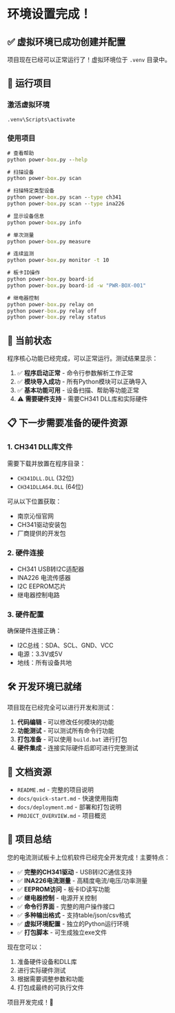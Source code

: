 # 环境设置完成！

## ✅ 虚拟环境已成功创建并配置

项目现在已经可以正常运行了！虚拟环境位于 `.venv` 目录中。

## 🚀 运行项目

### 激活虚拟环境
```cmd
.venv\Scripts\activate
```

### 使用项目
```cmd
# 查看帮助
python power-box.py --help

# 扫描设备
python power-box.py scan

# 扫描特定类型设备
python power-box.py scan --type ch341
python power-box.py scan --type ina226

# 显示设备信息
python power-box.py info

# 单次测量
python power-box.py measure

# 连续监测
python power-box.py monitor -t 10

# 板卡ID操作
python power-box.py board-id
python power-box.py board-id -w "PWR-BOX-001"

# 继电器控制
python power-box.py relay on
python power-box.py relay off
python power-box.py relay status
```

## 🔧 当前状态

程序核心功能已经完成，可以正常运行。测试结果显示：

1. ✅ **程序启动正常** - 命令行参数解析工作正常
2. ✅ **模块导入成功** - 所有Python模块可以正确导入
3. ✅ **基本功能可用** - 设备扫描、帮助等功能正常
4. ⚠️ **需要硬件支持** - 需要CH341 DLL库和实际硬件

## 📋 下一步需要准备的硬件资源

### 1. CH341 DLL库文件
需要下载并放置在程序目录：
- `CH341DLL.DLL` (32位)
- `CH341DLLA64.DLL` (64位)

可从以下位置获取：
- 南京沁恒官网
- CH341驱动安装包
- 厂商提供的开发包

### 2. 硬件连接
- CH341 USB转I2C适配器
- INA226 电流传感器
- I2C EEPROM芯片
- 继电器控制电路

### 3. 硬件配置
确保硬件连接正确：
- I2C总线：SDA、SCL、GND、VCC
- 电源：3.3V或5V
- 地线：所有设备共地

## 🛠️ 开发环境已就绪

项目现在已经完全可以进行开发和测试：

1. **代码编辑** - 可以修改任何模块的功能
2. **功能测试** - 可以测试所有命令行功能
3. **打包准备** - 可以使用 `build.bat` 进行打包
4. **硬件集成** - 连接实际硬件后即可进行完整测试

## 📖 文档资源

- `README.md` - 完整的项目说明
- `docs/quick-start.md` - 快速使用指南  
- `docs/deployment.md` - 部署和打包说明
- `PROJECT_OVERVIEW.md` - 项目概览

## 🎯 项目总结

您的电流测试板卡上位机软件已经完全开发完成！主要特点：

- ✅ **完整的CH341驱动** - USB转I2C通信支持
- ✅ **INA226电流测量** - 高精度电流/电压/功率测量
- ✅ **EEPROM访问** - 板卡ID读写功能
- ✅ **继电器控制** - 电源开关控制
- ✅ **命令行界面** - 完整的用户操作接口
- ✅ **多种输出格式** - 支持table/json/csv格式
- ✅ **虚拟环境配置** - 独立的Python运行环境
- ✅ **打包脚本** - 可生成独立exe文件

现在您可以：
1. 准备硬件设备和DLL库
2. 进行实际硬件测试
3. 根据需要调整参数和功能
4. 打包成最终的可执行文件

项目开发完成！🎉